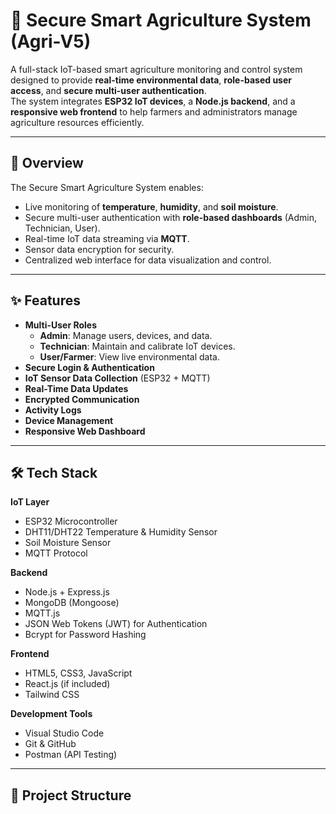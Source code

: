 # 🌱 Secure Smart Agriculture System (Agri-V5)

A full-stack IoT-based smart agriculture monitoring and control system designed to provide **real-time environmental data**, **role-based user access**, and **secure multi-user authentication**.  
The system integrates **ESP32 IoT devices**, a **Node.js backend**, and a **responsive web frontend** to help farmers and administrators manage agriculture resources efficiently.

---

## 📌 Overview
The Secure Smart Agriculture System enables:
- Live monitoring of **temperature**, **humidity**, and **soil moisture**.
- Secure multi-user authentication with **role-based dashboards** (Admin, Technician, User).
- Real-time IoT data streaming via **MQTT**.
- Sensor data encryption for security.
- Centralized web interface for data visualization and control.

---

## ✨ Features
- **Multi-User Roles**
  - **Admin**: Manage users, devices, and data.
  - **Technician**: Maintain and calibrate IoT devices.
  - **User/Farmer**: View live environmental data.
- **Secure Login & Authentication**
- **IoT Sensor Data Collection** (ESP32 + MQTT)
- **Real-Time Data Updates**
- **Encrypted Communication**
- **Activity Logs**
- **Device Management**
- **Responsive Web Dashboard**

---

## 🛠 Tech Stack

**IoT Layer**
- ESP32 Microcontroller
- DHT11/DHT22 Temperature & Humidity Sensor
- Soil Moisture Sensor
- MQTT Protocol

**Backend**
- Node.js + Express.js
- MongoDB (Mongoose)
- MQTT.js
- JSON Web Tokens (JWT) for Authentication
- Bcrypt for Password Hashing

**Frontend**
- HTML5, CSS3, JavaScript
- React.js (if included)
- Tailwind CSS

**Development Tools**
- Visual Studio Code
- Git & GitHub
- Postman (API Testing)

---

## 📂 Project Structure
